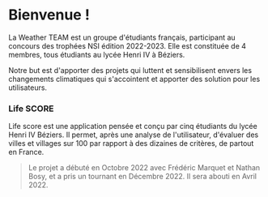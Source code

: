 # Bienvenue  !
La Weather TEAM est un groupe d'étudiants français, participant au concours des trophées NSI édition 2022-2023. Elle est constituée de 4 membres, tous étudiants au lycée Henri IV à Béziers.

Notre but est d'apporter des projets qui luttent et sensibilisent envers les changements climatiques qui s'accointent et apporter des solution pour les utilisateurs.

### Life SCORE
Life score est une application pensée et conçu par cinq étudiants du lycée Henri IV Béziers. Il permet, après une analyse de l'utilisateur, d'évaluer des villes et villages sur 100 par rapport à des dizaines de critères, de partout en France.

> Le projet a débuté en Octobre 2022 avec Frédéric Marquet et Nathan Bosy, et a pris un tournant en Décembre 2022. Il sera abouti en Avril 2022.
